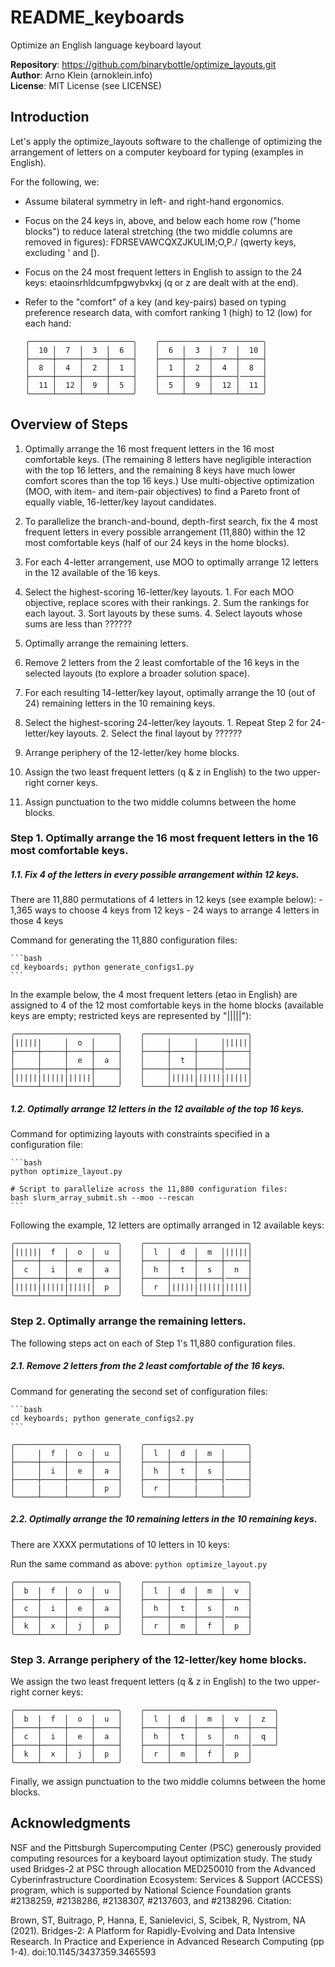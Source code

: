 # README_keyboards

Optimize an English language keyboard layout

**Repository**: https://github.com/binarybottle/optimize_layouts.git  
**Author**: Arno Klein (arnoklein.info)  
**License**: MIT License (see LICENSE)

## Introduction
Let's apply the optimize_layouts software to the challenge of optimizing the 
arrangement of letters on a computer keyboard for typing (examples in English). 

For the following, we:
  - Assume bilateral symmetry in left- and right-hand ergonomics.
  - Focus on the 24 keys in, above, and below each home row ("home blocks")
    to reduce lateral stretching (the two middle columns are removed in figures):
    FDRSEVAWCQXZJKULIM;O,P./ (qwerty keys, excluding ' and [).
  - Focus on the 24 most frequent letters in English to assign to the 24 keys:
    etaoinsrhldcumfpgwybvkxj (q or z are dealt with at the end).
  - Refer to the "comfort" of a key (and key-pairs) based on typing preference 
    research data, with comfort ranking 1 (high) to 12 (low) for each hand:
    
    ```
    ╭───────────────────────╮    ╭───────────────────────╮
    │  10 │  7  │  3  │  6  │    │  6  │  3  │  7  │  10 │
    ├─────┼─────┼─────┼─────┤    ├─────┼─────┼─────┼─────┤
    │  8  │  4  │  2  │  1  │    │  1  │  2  │  4  │  8  │
    ├─────┼─────┼─────┼─────┤    ├─────┼─────┼─────┤─────┤
    │  11 │  12 │  9  │  5  │    │  5  │  9  │  12 │  11 │
    ╰─────┴─────┴─────┴─────╯    ╰─────┴─────┴─────┴─────╯
    ```

## Overview of Steps
1. Optimally arrange the 16 most frequent letters in the 16 most comfortable keys.
    (The remaining 8 letters have negligible interaction with the top 16 letters,
    and the remaining 8 keys have much lower comfort scores than the top 16 keys.)
    Use multi-objective optimization (MOO, with item- and item-pair objectives) 
    to find a Pareto front of equally viable, 16-letter/key layout candidates.
  1. To parallelize the branch-and-bound, depth-first search, 
      fix the 4 most frequent letters in every possible arrangement (11,880) 
      within the 12 most comfortable keys (half of our 24 keys in the home blocks).
  2. For each 4-letter arrangement, use MOO to optimally arrange 12 letters 
      in the 12 available of the 16 keys.
  3. Select the highest-scoring 16-letter/key layouts.
    1. For each MOO objective, replace scores with their rankings.
    2. Sum the rankings for each layout.
    3. Sort layouts by these sums.
    4. Select layouts whose sums are less than ?????? 

2. Optimally arrange the remaining letters.
  1. Remove 2 letters from the 2 least comfortable of the 16 keys 
      in the selected layouts (to explore a broader solution space).
  2. For each resulting 14-letter/key layout, optimally arrange the 10 
      (out of 24) remaining letters in the 10 remaining keys.
  3. Select the highest-scoring 24-letter/key layouts.
    1. Repeat Step 2 for 24-letter/key layouts.
    2. Select the final layout by ?????? 

3. Arrange periphery of the 12-letter/key home blocks.
  1. Assign the two least frequent letters (q & z in English) 
      to the two upper-right corner keys.
  2. Assign punctuation to the two middle columns between the home blocks. 


### Step 1. Optimally arrange the 16 most frequent letters in the 16 most comfortable keys.

  ##### 1.1. Fix 4 of the letters in every possible arrangement within 12 keys.
  There are 11,880 permutations of 4 letters in 12 keys (see example below):
    - 1,365 ways to choose 4 keys from 12 keys
    - 24 ways to arrange 4 letters in those 4 keys

  Command for generating the 11,880 configuration files:

    ```bash
    cd keyboards; python generate_configs1.py
    ```

  In the example below, the 4 most frequent letters (etao in English)
  are assigned to 4 of the 12 most comfortable keys in the home blocks
  (available keys are empty; restricted keys are represented by "|||||"):

    ╭───────────────────────╮    ╭───────────────────────╮
    │||||||     │  o  │     │    │     │     │     │|||||│
    ├─────┼─────┼─────┼─────┤    ├─────┼─────┼─────┼─────┤
    │     │     │  e  │  a  │    │     │  t  │     │     │
    ├─────┼─────┼─────┼─────┤    ├─────┼─────┼─────┤─────┤
    │|||||||||||||||||│     │    │     │|||||||||||||||||│
    ╰─────┴─────┴─────┴─────╯    ╰─────┴─────┴─────┴─────╯

##### 1.2. Optimally arrange 12 letters in the 12 available of the top 16 keys.

Command for optimizing layouts with constraints specified in a configuration file:

    ```bash
    python optimize_layout.py

    # Script to parallelize across the 11,880 configuration files:
    bash slurm_array_submit.sh --moo --rescan
    ```

  Following the example, 12 letters are optimally arranged in 12 available keys:

    ╭───────────────────────╮    ╭───────────────────────╮
    │||||||  f  │  o  │  u  │    │  l  │  d  │  m  │|||||│
    ├─────┼─────┼─────┼─────┤    ├─────┼─────┼─────┼─────┤
    │  c  │  i  │  e  │  a  │    │  h  │  t  │  s  │  n  │
    ├─────┼─────┼─────┼─────┤    ├─────┼─────┼─────┤─────┤
    │|||||||||||||||||│  p  │    │  r  │|||||||||||||||||│
    ╰─────┴─────┴─────┴─────╯    ╰─────┴─────┴─────┴─────╯


### Step 2. Optimally arrange the remaining letters.
The following steps act on each of Step 1's 11,880 configuration files. 

  ##### 2.1. Remove 2 letters from the 2 least comfortable of the 16 keys.

  Command for generating the second set of configuration files:

    ```bash
    cd keyboards; python generate_configs2.py
    ```

    ╭───────────────────────╮    ╭───────────────────────╮
    │     |  f  │  o  │  u  │    │  l  │  d  │  m  │     │
    ├─────┼─────┼─────┼─────┤    ├─────┼─────┼─────┼─────┤
    │     │  i  │  e  │  a  │    │  h  │  t  │  s  │     │
    ├─────┼─────┼─────┼─────┤    ├─────┼─────┼─────┤─────┤
    │     |     |     │  p  │    │  r  │     |     |     │
    ╰─────┴─────┴─────┴─────╯    ╰─────┴─────┴─────┴─────╯

  ##### 2.2. Optimally arrange the 10 remaining letters in the 10 remaining keys.
  There are XXXX permutations of 10 letters in 10 keys:

  Run the same command as above: `python optimize_layout.py`

    ╭───────────────────────╮    ╭───────────────────────╮
    │  b  |  f  │  o  │  u  │    │  l  │  d  │  m  │  v  │
    ├─────┼─────┼─────┼─────┤    ├─────┼─────┼─────┼─────┤
    │  c  │  i  │  e  │  a  │    │  h  │  t  │  s  │  n  │
    ├─────┼─────┼─────┼─────┤    ├─────┼─────┼─────┤─────┤
    │  k  │  x  │  j  │  p  │    │  r  │  m  │  f  │  p  │
    ╰─────┴─────┴─────┴─────╯    ╰─────┴─────┴─────┴─────╯

### Step 3. Arrange periphery of the 12-letter/key home blocks.
We assign the two least frequent letters (q & z in English) 
to the two upper-right corner keys:

    ╭───────────────────────╮    ╭─────────────────────────────╮
    │  b  |  f  │  o  │  u  │    │  l  │  d  │  m  │  v  │  z  │
    ├─────┼─────┼─────┼─────┤    ├─────┼─────┼─────┼─────┼─────┤
    │  c  │  i  │  e  │  a  │    │  h  │  t  │  s  │  n  │  q  │
    ├─────┼─────┼─────┼─────┤    ├─────┼─────┼─────┤─────┤─────╯
    │  k  │  x  │  j  │  p  │    │  r  │  m  │  f  │  p  │
    ╰─────┴─────┴─────┴─────╯    ╰─────┴─────┴─────┴─────╯

Finally, we assign punctuation to the two middle columns between the home blocks. 


## Acknowledgments
NSF and the Pittsburgh Supercomputing Center (PSC) generously provided 
computing resources for a keyboard layout optimization study. 
The study used Bridges-2 at PSC through allocation MED250010 from the 
Advanced Cyberinfrastructure Coordination Ecosystem: Services & Support 
(ACCESS) program, which is supported by National Science Foundation grants 
#2138259, #2138286, #2138307, #2137603, and #2138296. Citation:

  Brown, ST, Buitrago, P, Hanna, E, Sanielevici, S, Scibek, R, 
  Nystrom, NA (2021). Bridges-2: A Platform for Rapidly-Evolving 
  and Data Intensive Research. In Practice and Experience in 
  Advanced Research Computing (pp 1-4). doi:10.1145/3437359.3465593
